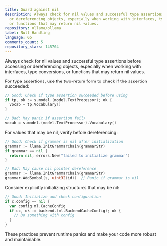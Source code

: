 ```yaml
---
title: Guard against nil
description: Always check for nil values and successful type assertions before accessing
  or dereferencing objects, especially when working with interfaces, type conversions,
  or functions that may return nil values.
repository: ollama/ollama
label: Null Handling
language: Go
comments_count: 5
repository_stars: 145704
---
```


Always check for nil values and successful type assertions before accessing or dereferencing objects, especially when working with interfaces, type conversions, or functions that may return nil values.

For type assertions, use the two-return form to check if the assertion succeeded:

```go
// Good: Check if type assertion succeeded before using
if tp, ok := s.model.(model.TextProcessor); ok {
  vocab = tp.Vocabulary()
}

// Bad: May panic if assertion fails
vocab = s.model.(model.TextProcessor).Vocabulary()
```

For values that may be nil, verify before dereferencing:

```go
// Good: Check if grammar is nil after initialization
grammar := llama.InitGrammarChain(grammarStr)
if grammar == nil {
  return nil, errors.New("failed to initialize grammar")
}

// Bad: May cause nil pointer dereference
grammar := llama.InitGrammarChain(grammarStr)
grammar.AddSymbol(s, uint32(id))  // Panic if grammar is nil
```

Consider explicitly initializing structures that may be nil:

```go
// Good: Initialize and check configuration
if c.config == nil {
  var config ml.CacheConfig
  if cc, ok := backend.(ml.BackendCacheConfig); ok {
    // Do something with config
  }
}
```

These practices prevent runtime panics and make your code more robust and maintainable.